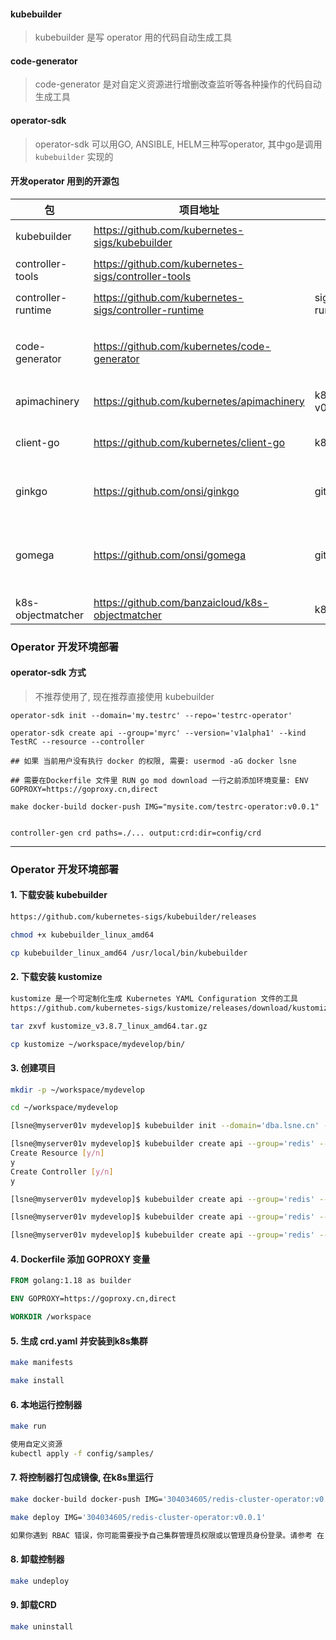 

#### kubebuilder 

> kubebuilder 是写 operator 用的代码自动生成工具

#### code-generator 

> code-generator 是对自定义资源进行增删改查监听等各种操作的代码自动生成工具
#### operator-sdk 

> operator-sdk 可以用GO, ANSIBLE, HELM三种写operator,  其中go是调用 `kubebuilder` 实现的

#### 开发operator 用到的开源包

| 包 | 项目地址 | mod 地址 |说明|
| --- | --- | --- | --- |
|  kubebuilder |  https://github.com/kubernetes-sigs/kubebuilder | | operator 开发框架|
|  controller-tools |  https://github.com/kubernetes-sigs/controller-tools | | kubebuilder 子项目|
|  controller-runtime |  https://github.com/kubernetes-sigs/controller-runtime | sigs.k8s.io/controller-runtime v0.12.2 |  kubebuilder 自动引用
|  code-generator |  https://github.com/kubernetes/code-generator | | 只能生产自定义资源的客户端, 不能生产crd文件|
| apimachinery | https://github.com/kubernetes/apimachinery | k8s.io/apimachinery v0.24.2 |  kubebuilder 自动引用
| client-go | https://github.com/kubernetes/client-go | k8s.io/client-go v0.24.2 | k8s客户端, kubebuilder 自动引用
| ginkgo | https://github.com/onsi/ginkgo | github.com/onsi/ginkgo | 测试框架,kubebuilder 自动引用
| gomega | https://github.com/onsi/gomega | github.com/onsi/gomega | 匹配器/断言库 和 ginkgo 配合使用, kubebuilder 自动引用
| k8s-objectmatcher |https://github.com/banzaicloud/k8s-objectmatcher| k8s 资源对比库


### Operator 开发环境部署

#### operator-sdk 方式

> 不推荐使用了, 现在推荐直接使用 kubebuilder

```
operator-sdk init --domain='my.testrc' --repo='testrc-operator'

operator-sdk create api --group='myrc' --version='v1alpha1' --kind TestRC --resource --controller

## 如果 当前用户没有执行 docker 的权限, 需要: usermod -aG docker lsne

## 需要在Dockerfile 文件里 RUN go mod download 一行之前添加环境变量: ENV GOPROXY=https://goproxy.cn,direct

make docker-build docker-push IMG="mysite.com/testrc-operator:v0.0.1"


controller-gen crd paths=./... output:crd:dir=config/crd
```

---
### Operator 开发环境部署

#### 1. 下载安装 kubebuilder

```sh
https://github.com/kubernetes-sigs/kubebuilder/releases

chmod +x kubebuilder_linux_amd64

cp kubebuilder_linux_amd64 /usr/local/bin/kubebuilder
```


#### 2. 下载安装 kustomize

```sh
kustomize 是一个可定制化生成 Kubernetes YAML Configuration 文件的工具
https://github.com/kubernetes-sigs/kustomize/releases/download/kustomize/v3.8.7/kustomize_v3.8.7_linux_amd64.tar.gz

tar zxvf kustomize_v3.8.7_linux_amd64.tar.gz

cp kustomize ~/workspace/mydevelop/bin/
```

#### 3. 创建项目

```sh
mkdir -p ~/workspace/mydevelop

cd ~/workspace/mydevelop

[lsne@myserver01v mydevelop]$ kubebuilder init --domain='dba.lsne.cn' --repo='redis-operator'

[lsne@myserver01v mydevelop]$ kubebuilder create api --group='redis' --version='v1beta1' --kind='RedisReplica'
Create Resource [y/n]
y
Create Controller [y/n]
y

[lsne@myserver01v mydevelop]$ kubebuilder create api --group='redis' --version='v1beta1' --kind='RedisCluster'

[lsne@myserver01v mydevelop]$ kubebuilder create api --group='redis' --version='v1beta1' --kind='RedisReplicaBackup'

[lsne@myserver01v mydevelop]$ kubebuilder create api --group='redis' --version='v1beta1' --kind='RedisClusterBackup'
```

#### 4. Dockerfile 添加 GOPROXY 变量

```dockerfile
FROM golang:1.18 as builder

ENV GOPROXY=https://goproxy.cn,direct

WORKDIR /workspace
```

#### 5. 生成 crd.yaml 并安装到k8s集群

```sh
make manifests

make install
```


#### 6. 本地运行控制器

```sh
make run

使用自定义资源
kubectl apply -f config/samples/
```


#### 7. 将控制器打包成镜像, 在k8s里运行

```sh
make docker-build docker-push IMG='304034605/redis-cluster-operator:v0.0.1'

make deploy IMG='304034605/redis-cluster-operator:v0.0.1'

如果你遇到 RBAC 错误，你可能需要授予自己集群管理员权限或以管理员身份登录。请参考 在 GKE 集群 v1.11.x 及以上版本上使用 Kubernetes RBAC 的组件依赖 可能是你的情况。
```

#### 8. 卸载控制器

```sh
make undeploy
```

#### 9. 卸载CRD

```sh
make uninstall
```